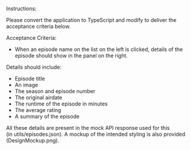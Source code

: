 Instructions:

Please convert the application to TypeScript and modify to deliver the acceptance criteria below. 

Acceptance Criteria:
* When an episode name on the list on the left is clicked, details of the episode should show in the panel on the right.

Details should include:
* Episode title
* An image
* The season and episode number
* The original airdate
* The runtime of the episode in minutes
* The average rating
* A summary of the episode

All these details are present in the mock API response used for this (in utils/episodes.json). A mockup of the intended styling is also provided (DesignMockup.png).